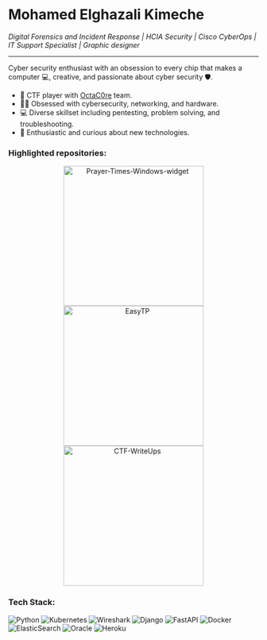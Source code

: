 <h1 align="left">Mohamed Elghazali Kimeche</h1>

*Digital Forensics and Incident Response | HCIA Security | Cisco CyberOps | IT Support Specialist | Graphic designer*
<hr>

Cyber security enthusiast with an obsession to every chip that makes a
computer 💻, creative, and passionate about cyber security 🛡.  
  


- 🏴 CTF player with [OctaC0re](https://ctftime.org/team/141485) team.
- 👨‍💻 Obsessed with cybersecurity, networking, and hardware.
- 💻 Diverse skillset including pentesting, problem solving, and troubleshooting.
- 🧠 Enthusiastic and curious about new technologies.  

<h3 align="left">Highlighted repositories:</h3>

<p align="center">
  <a href="https://github.com/Elghazali-99/Prayer-Times-Windows-widget"><img width="282" src="https://denvercoder1-github-readme-stats.vercel.app/api/pin/?username=Elghazali-99&repo=Prayer-Times-Windows-widget&theme=radical" alt="Prayer-Times-Windows-widget"></a> 
  <a href="https://github.com/TheDhm/EasyTP"><img width="282" src="https://denvercoder1-github-readme-stats.vercel.app/api/pin/?username=TheDhm&repo=EasyTP&theme=radical" alt="EasyTP"></a>
  <a href="https://github.com/Elghazali-99/CTF-WriteUps"><img width="282" src="https://denvercoder1-github-readme-stats.vercel.app/api/pin/?username=Elghazali-99&repo=CTF-WriteUps&theme=radical" alt="CTF-WriteUps"></a>
</p>
<h3 align="left">Tech Stack:</h3>  

![Python](https://img.shields.io/badge/python-3670A0?style=flat&logo=python&logoColor=ffdd54) ![Kubernetes](https://img.shields.io/badge/kubernetes-%23326ce5.svg?style=flat&logo=kubernetes&logoColor=white) ![Wireshark](https://img.shields.io/badge/-Wireshark-%231679A7?style=flat&logo=wireshark) ![Django](https://img.shields.io/badge/django-%23092E20.svg?style=flat&logo=django&logoColor=white) ![FastAPI](https://img.shields.io/badge/FastAPI-005571?style=flat&logo=fastapi) ![Docker](https://img.shields.io/badge/docker-%230db7ed.svg?style=flat&logo=docker&logoColor=white) ![ElasticSearch](https://img.shields.io/badge/-ElasticSearch-005571?style=flat&logo=elasticsearch) ![Oracle](https://img.shields.io/badge/Oracle-F80000?style=flat&logo=oracle&logoColor=white) ![Heroku](https://img.shields.io/badge/heroku-%23430098.svg?style=flat&logo=heroku&logoColor=white) 


<!--
**Elghazali-99/Elghazali-99** is a ✨ _special_ ✨ repository because its `README.md` (this file) appears on your GitHub profile.

Here are some ideas to get you started:

- 🔭 I’m currently working on ...
- 🌱 I’m currently learning ...
- 👯 I’m looking to collaborate on ...
- 🤔 I’m looking for help with ...
- 💬 Ask me about ...
- 📫 How to reach me: ...
- 😄 Pronouns: ...
- ⚡ Fun fact: ...
-->
